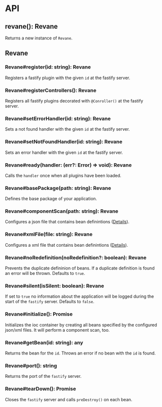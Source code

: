 # API

## revane(): Revane

Returns a new instance of `Revane`.

## Revane

### Revane#register(id: string): Revane

Registers a fastify plugin with the given `id` at the fastify server.

### Revane#registerControllers(): Revane

Registers all fastify plugins decorated with `@Conroller()` at the fastify server.

### Revane#setErrorHandler(id: string): Revane

Sets a not found handler with the given `id` at the fastify server.

### Revane#setNotFoundHandler(id: string): Revane

Sets an error handler with the given `id` at the fastify server.

### Revane#ready(handler: (err?: Error) => void): Revane

Calls the `handler` once when all plugins have been loaded.

### Revane#basePackage(path: string): Revane

Defines the base package of your application.

### Revane#componentScan(path: string): Revane

Configures a json file that contains bean definintions ([Details](https://github.com/SerayaEryn/revane-ioc#json-file)). 

### Revane#xmlFile(file: string): Revane

Configures a xml file that contains bean definintions ([Details](https://github.com/SerayaEryn/revane-ioc#xml-file)).

### Revane#noRedefinition(noRedefinition?: boolean): Revane

Prevents the duplicate defininion of beans. If a duplicate definition is found an error will be thrown. Defaults to `true`.

### Revane#silent(isSilent: boolean): Revane

If set to `true` no information about the application will be logged during the 
start of the `fastify` server. Defaults to `false`.

### Revane#initialize(): Promise<void>

Initializes the ioc container by creating all beans specified by the configured 
json/xml files. It will perform a component scan, too.<br>


### Revane#getBean(id: string): any

Returns the bean for the `id`. Throws an error if no bean with the `id` is found.

### Revane#port(): string

Returns the port of the `fastify` server.

### Revane#tearDown(): Promise<void>

Closes the `fastify` server and calls `preDestroy()` on each bean.